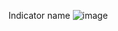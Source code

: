 Indicator name
![image](https://user-images.githubusercontent.com/100994389/156892978-191722a9-3251-43be-bcb0-0df3e9d76622.png)
